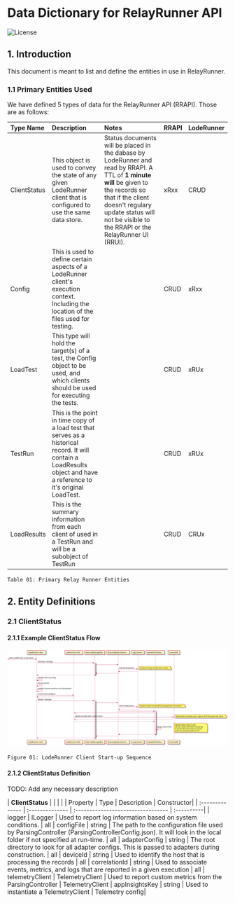 # Data Dictionary for RelayRunner API

![License](https://img.shields.io/badge/license-MIT-green.svg)

## 1. Introduction

This document is meant to list and define the entities in use in RelayRunner.

### 1.1 Primary Entities Used

We have defined 5 types of data for the RelayRunner API (RRAPI).  Those are as follows:

| Type Name       |  Description    |  Notes                             |     RRAPI  | LodeRunner |
| :-------------- | :-------------- | :--------------------------------- | :----------| :----------|
| ClientStatus    | This object is used to convey the state of any given LodeRunner client that is configured to use the same data store. | Status documents will be placed in the dabase by LodeRunner and read by RRAPI.  A TTL of **1 minute will** be given to the records so that if the client doesn't regulary update status will not be visible to the RRAPI or the RelayRunner UI (RRUI). | xRxx | CRUD |
| Config          | This is used to define certain aspects of a LodeRunner client's execution context. Including the location of the files used for testing. | | CRUD | xRxx |
| LoadTest        | This type will hold the target(s) of a test, the Config object to be used, and which clients should be used for executing the tests. | | CRUD | xRUx |
| TestRun         | This is the point in time copy of a load test that serves as a historical record.  It will contain a LoadResults object and have a reference to it's original LoadTest. | | CRUD | xRUx |
| LoadResults     | This is the summary information from each client of used in a TestRun and will be a subobject of TestRun || CRUD | CRUx |
`Table 01: Primary Relay Runner Entities`

## 2. Entity Definitions

### 2.1 ClientStatus

#### 2.1.1 Example ClientStatus Flow
<!-- markdownlint-disable MD033 -->
<!-- couldn't get sizing to work in standard markdown -->
<img src="diagrams/out/ClientStatus Flow.svg" /> <!-- width="800" height="600"/> -->
<!-- ![ParsingController Sequence](images/sequence-ParsingController.png) -->

`Figure 01: LodeRunner Client Start-up Sequence`

#### 2.1.2 ClientStatus Definition

TODO: Add any necessary description

| **ClientStatus** | | | | 
| Property        |      Type       | Description                        | Constructor|
| :-------------- | :-------------- | :--------------------------------- | :----------|
| logger          |     ILogger     | Used to report log information based on system conditions. | all
| configFile      |     string      | The path to the configuration file used by ParsingController (ParsingControllerConfig.json).  It will look in the local folder if not specified at run-time. | all
| adapterConfig   |     string      | The root directory to look for all adapter configs.  This is passed to adapters during construction. | all
| deviceId        |     string      | Used to identify the host that is processing the records | all
| correlationId   |     string      | Used to associate events, metrics, and logs that are reported in a given execution | all
| telemetryClient | TelemetryClient | Used to report custom metrics from the ParsingController | TelemetryClient
| appInsightsKey  |     string      | Used to instantiate a TelemetryClient | Telemetry config|

